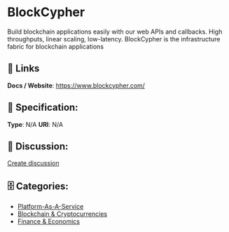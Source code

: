 # BlockCypher


Build blockchain applications easily with our web APIs and callbacks. High throughputs, linear scaling, low-latency. BlockCypher is the infrastructure fabric for blockchain applications

##  🔗 Links
**Docs / Website**: https://www.blockcypher.com/

## 🧬 Specification:
**Type**:  N/A 
**URI**:  N/A 

## 💬 Discussion:
[Create discussion](https://github.com/apis-list/apis-list/discussions/new)

## 🗄️ Categories:
- [Platform-As-A-Service](https://github.com/apis-list/apis-list#platform-as-a-service)
- [Blockchain & Cryptocurrencies](https://github.com/apis-list/apis-list#blockchain-and-cryptocurrencies)
- [Finance & Economics](https://github.com/apis-list/apis-list#finance-and-economics)



